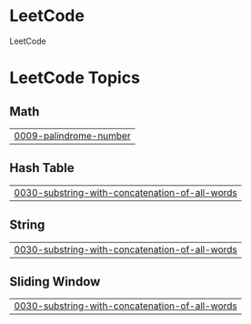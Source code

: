 # LeetCode
LeetCode

<!---LeetCode Topics Start-->
# LeetCode Topics
## Math
|  |
| ------- |
| [0009-palindrome-number](https://github.com/prasath1462005/LeetCode/tree/master/0009-palindrome-number) |
## Hash Table
|  |
| ------- |
| [0030-substring-with-concatenation-of-all-words](https://github.com/prasath1462005/LeetCode/tree/master/0030-substring-with-concatenation-of-all-words) |
## String
|  |
| ------- |
| [0030-substring-with-concatenation-of-all-words](https://github.com/prasath1462005/LeetCode/tree/master/0030-substring-with-concatenation-of-all-words) |
## Sliding Window
|  |
| ------- |
| [0030-substring-with-concatenation-of-all-words](https://github.com/prasath1462005/LeetCode/tree/master/0030-substring-with-concatenation-of-all-words) |
<!---LeetCode Topics End-->